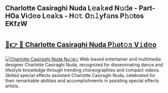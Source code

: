 ## Charlotte Casiraghi Nuda L𝚎a𝚔ed N𝚞𝚍e - Part-HOa Vi𝚍𝚎o L𝚎a𝚔s - H𝚘𝚝 O𝚗𝚕yf𝚊ns P𝚑𝚘tos EKfzW

# <h2><a href="http://kf8qse.oniu.top/?m=Charlotte+Casiraghi+Nuda">🔗👉 🔴 Charlotte Casiraghi Nuda P𝚑ot𝚘𝚜 V𝚒d𝚎o</a></h2>

[![Charlotte Casiraghi Nuda Nu𝚍e𝚜](https://i.imgur.com/0qMVB7G.gif)](http://kf8qse.oniu.top/?m=Charlotte+Casiraghi+Nuda)
Web-based entertainer and multimedia designer Charlotte Casiraghi Nuda, recognized for disseminating dance and lifestyle knowledge through trending choreographies and compact videos. Skilled special effects assistant Charlotte Casiraghi Nuda, celebrated for their remarkable abilities and accomplishments in assisting special effects artists.  
